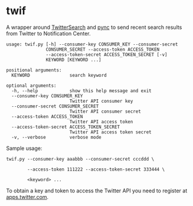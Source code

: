 twif
====
A wrapper around [TwitterSearch](https://github.com/ckoepp/TwitterSearch) and [pync](https://github.com/SeTeM/pync) to send recent search results from Twitter to Notification Center.

```
usage: twif.py [-h] --consumer-key CONSUMER_KEY --consumer-secret
               CONSUMER_SECRET --access-token ACCESS_TOKEN
               --access-token-secret ACCESS_TOKEN_SECRET [-v]
               KEYWORD [KEYWORD ...]

positional arguments:
  KEYWORD               search keyword

optional arguments:
  -h, --help            show this help message and exit
  --consumer-key CONSUMER_KEY
                        Twitter API consumer key
  --consumer-secret CONSUMER_SECRET
                        Twitter API consumer secret
  --access-token ACCESS_TOKEN
                        Twitter API access token
  --access-token-secret ACCESS_TOKEN_SECRET
                        Twitter API access token secret
  -v, --verbose         verbose mode
```

Sample usage:
```
twif.py --consumer-key aaabbb --consumer-secret cccddd \

        --access-token 111222 --access-token-secret 333444 \

        <keyword> ...
```

To obtain a key and token to access the Twitter API you need to register at [apps.twitter.com](https://apps.twitter.com).
